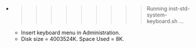 * >>>>>>>>> Running inst-std-system-keyboard.sh ...
  * Insert keyboard menu in Administration.
  * Disk size = 4003524K. Space Used = 8K.
